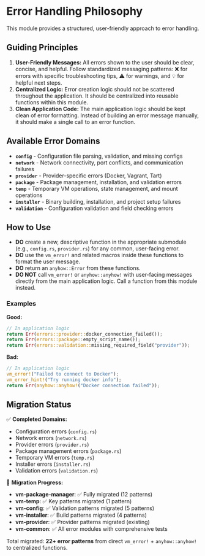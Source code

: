 # Error Handling Philosophy

This module provides a structured, user-friendly approach to error handling.

## Guiding Principles

1. **User-Friendly Messages:** All errors shown to the user should be clear, concise, and helpful. Follow standardized messaging patterns: ❌ for errors with specific troubleshooting tips, ⚠️ for warnings, and 💡 for helpful next steps.
2. **Centralized Logic:** Error creation logic should not be scattered throughout the application. It should be centralized into reusable functions within this module.
3. **Clean Application Code:** The main application logic should be kept clean of error formatting. Instead of building an error message manually, it should make a single call to an error function.

## Available Error Domains

- **`config`** - Configuration file parsing, validation, and missing configs
- **`network`** - Network connectivity, port conflicts, and communication failures
- **`provider`** - Provider-specific errors (Docker, Vagrant, Tart)
- **`package`** - Package management, installation, and validation errors
- **`temp`** - Temporary VM operations, state management, and mount operations
- **`installer`** - Binary building, installation, and project setup failures
- **`validation`** - Configuration validation and field checking errors

## How to Use

- **DO** create a new, descriptive function in the appropriate submodule (e.g., `config.rs`, `provider.rs`) for any common, user-facing error.
- **DO** use the `vm_error!` and related macros inside these functions to format the user message.
- **DO** return an `anyhow::Error` from these functions.
- **DO NOT** call `vm_error!` or `anyhow::anyhow!` with user-facing messages directly from the main application logic. Call a function from this module instead.

### Examples

**Good:**
```rust
// In application logic
return Err(errors::provider::docker_connection_failed());
return Err(errors::package::empty_script_name());
return Err(errors::validation::missing_required_field("provider"));
```

**Bad:**
```rust
// In application logic
vm_error!("Failed to connect to Docker");
vm_error_hint!("Try running docker info");
return Err(anyhow::anyhow!("Docker connection failed"));
```

## Migration Status

✅ **Completed Domains:**
- Configuration errors (`config.rs`)
- Network errors (`network.rs`)
- Provider errors (`provider.rs`)
- Package management errors (`package.rs`)
- Temporary VM errors (`temp.rs`)
- Installer errors (`installer.rs`)
- Validation errors (`validation.rs`)

🔄 **Migration Progress:**
- **vm-package-manager**: ✅ Fully migrated (12 patterns)
- **vm-temp**: ✅ Key patterns migrated (1 pattern)
- **vm-config**: ✅ Validation patterns migrated (5 patterns)
- **vm-installer**: ✅ Build patterns migrated (4 patterns)
- **vm-provider**: ✅ Provider patterns migrated (existing)
- **vm-common**: ✅ All error modules with comprehensive tests

Total migrated: **22+ error patterns** from direct `vm_error!` + `anyhow::anyhow!` to centralized functions.
